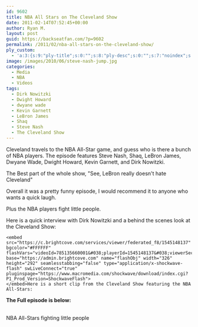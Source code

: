 ```yaml
---
id: 9602
title: NBA All Stars on The Cleveland Show
date: 2011-02-14T07:52:45+00:00
author: Ryan M.
layout: post
guid: https://backseatfan.com/?p=9602
permalink: /2011/02/nba-all-stars-on-the-cleveland-show/
ply_custom:
  - 'a:3:{s:9:"ply-title";s:0:"";s:8:"ply-desc";s:0:"";s:7:"noindex";s:0:"";}'
image: /images/2010/06/steve-nash-jump.jpg
categories:
  - Media
  - NBA
  - Videos
tags:
  - Dirk Nowitzki
  - Dwight Howard
  - dwyane wade
  - Kevin Garnett
  - LeBron James
  - Shaq
  - Steve Nash
  - The Cleveland Show
---
```


<div class="entry">
  <p>
    Cleveland travels to the NBA All-Star game, and guess who is there a bunch of NBA players. The episode features Steve Nash, Shaq, LeBron James, Dwyane Wade, Dwight Howard, Kevin Garnett, and Dirk Nowitzki.
  </p>

  <p>
    The Best part of the whole show, "See, LeBron really doesn't hate Cleveland"
  </p>

  <p>
    Overall it was a pretty funny episode, I would recommend it to anyone who wants a quick laugh.
  </p>

  <p>
    Plus the NBA players fight little people.
  </p>

  <p>
    Here is a quick interview with Dirk Nowitzki and a behind the scenes look at the Cleveland Show:

    <embed src="https://c.brightcove.com/services/viewer/federated_f8/1545148137" bgcolor="#FFFFFF" flashVars="videoId=785135660001&#038;playerId=1545148137&#038;viewerSecureGatewayURL=https://console.brightcove.com/services/amfgateway&#038;servicesURL=https://services.brightcove.com/services&#038;cdnURL=https://admin.brightcove.com&#038;domain=embed&#038;autoStart=false&#038;" base="https://admin.brightcove.com" name="flashObj" width="326" height="292" seamlesstabbing="false" type="application/x-shockwave-flash" swLiveConnect="true" pluginspage="https://www.macromedia.com/shockwave/download/index.cgi?P1_Prod_Version=ShockwaveFlash">
    </embed>Here is a short clip from the Cleveland Show featuring the NBA All-Stars:

  </p>

  <p>
  </p>

  <p>
    <strong>The Full episode is below:<br /> </strong><br />
  </p>

  <p>
    NBA All-Stars fighting little people
  </p>
</div>
